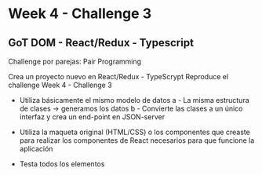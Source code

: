 # Week 4 - Challenge 3

## GoT DOM - React/Redux - Typescript

Challenge por parejas: Pair Programming

Crea un proyecto nuevo en React/Redux - TypeScrypt
Reproduce el challenge Week 4 - Challenge 3

- Utiliza básicamente el mismo modelo de datos
  a - La misma estructura de clases -> generamos los datos
  b - Convierte las clases a un único interfaz y crea un end-point en JSON-server

- Utiliza la maqueta original (HTML/CSS) o los componentes que creaste
para realizar los componentes de React necesarios para que funcione la aplicación

- Testa todos los elementos
